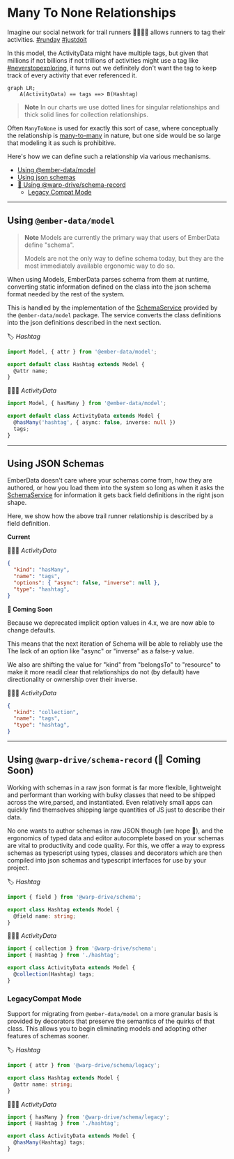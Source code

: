 # Many To None Relationships

Imagine our social network for trail runners 🏃🏃🏾‍♀️ allows runners to tag their activities. [#runday](https://www.instagram.com/explore/tags/runday/?hl=en) [#justdoit](https://www.instagram.com/explore/tags/justdoit/?hl=en)

In this model, the ActivityData might have multiple tags, but given that millions if not billions if not trillions of activities might use a tag like [#neverstopexploring](https://www.instagram.com/explore/tags/neverstopexploring/?hl=en), it turns out we definitely don't want the tag to keep track of every activity that ever referenced it.

```mermaid
graph LR;
    A(ActivityData) == tags ==> B(Hashtag)
```

> **Note** In our charts we use dotted lines for singular relationships and thick solid lines for collection relationships.

Often `ManyToNone` is used for exactly this sort of case, where conceptually the relationship is [many-to-many](./many-to-many.md) in nature, but one side would be so large that modeling it as such is prohibitive.

Here's how we can define such a relationship via various mechanisms.

- [Using @ember-data/model](#using-ember-datamodel)
- [Using json schemas](#using-json-schemas)
- [🚧 Using @warp-drive/schema-record](#using-warp-driveschema-record-🚧-coming-soon)
  - [Legacy Compat Mode](#legacycompat-mode)

---

## Using `@ember-data/model`

> **Note** Models are currently the primary way that users of EmberData define "schema".
>
> Models are not the only way to define schema today, but they
> are the most immediately available ergonomic way to do so.

When using Models, EmberData parses schema from them at runtime,
converting static information defined on the class into the json
schema format needed by the rest of the system.

This is handled by the implementation of the [SchemaService](/api/@warp-drive/core/types/interfaces/SchemaService) provided
by the `@ember-data/model` package. The service converts the class
definitions into the json definitions described in the next section.

🏷️ *Hashtag*

```ts
import Model, { attr } from '@ember-data/model';

export default class Hashtag extends Model {
  @attr name;
}
```

🏃🏾‍♀️ *ActivityData*

```ts
import Model, { hasMany } from '@ember-data/model';

export default class ActivityData extends Model {
  @hasMany('hashtag', { async: false, inverse: null })
  tags;
}
```

---

## Using JSON Schemas

EmberData doesn't care where your schemas come from, how they are authored,
or how you load them into the system so long as when it asks the [SchemaService](/api/@warp-drive/core/types/interfaces/SchemaService)
for information it gets back field definitions in the right json shape.

Here, we show how the above trail runner relationship is described by a field definition.

**Current**

🏃🏾‍♀️ *ActivityData*

```json
{
  "kind": "hasMany",
  "name": "tags",
  "options": { "async": false, "inverse": null },
  "type": "hashtag",
}
```

**🚧 Coming Soon**

Because we deprecated implicit option values in 4.x, we are now able to change defaults.

This means that the next iteration of Schema will be able to reliably use
the The lack of an option like "async" or "inverse" as a false-y value.

We also are shifting the value for "kind" from "belongsTo" to "resource"
to make it more readil clear that relationships do not (by default) have
directionality or ownership over their inverse.

🏃🏾‍♀️ *ActivityData*

```json
{
  "kind": "collection",
  "name": "tags",
  "type": "hashtag",
}
```

---

## Using `@warp-drive/schema-record` (🚧 Coming Soon)

Working with schemas in a raw json format is far more flexible, lightweight and
performant than working with bulky classes that need to be shipped across the wire,parsed, and instantiated. Even relatively small apps can quickly find themselves shipping large quantities of JS just to describe their data.

No one wants to author schemas in raw JSON though (we hope 😬), and the ergonomics of typed data and editor autocomplete based on your schemas are vital to productivity and
code quality. For this, we offer a way to express schemas as typescript using types, classes and decorators which are then compiled into json schemas and typescript interfaces for use by your project.

🏷️ *Hashtag*

```ts
import { field } from '@warp-drive/schema';

export class Hashtag extends Model {
  @field name: string;
}
```

🏃🏾‍♀️ *ActivityData*

```ts
import { collection } from '@warp-drive/schema';
import { Hashtag } from './hashtag';

export class ActivityData extends Model {
  @collection(Hashtag) tags;
}
```

### LegacyCompat Mode

Support for migrating from `@ember-data/model` on a more granular basis is provided by decorators that preserve the semantics of the quirks of that class. This allows you to begin eliminating models
and adopting other features of schemas sooner.

🏷️ *Hashtag*

```ts
import { attr } from '@warp-drive/schema/legacy';

export class Hashtag extends Model {
  @attr name: string;
}
```

🏃🏾‍♀️ *ActivityData*

```ts
import { hasMany } from '@warp-drive/schema/legacy';
import { Hashtag } from './hashtag';

export class ActivityData extends Model {
  @hasMany(Hashtag) tags;
}
```
